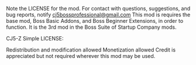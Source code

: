 Note the LICENSE for the mod. For contact with questions, suggestions, and bug reports, notify cj5bossprofessional@gmail.com This mod is requires the base mod, Boss Basic Addons, and Boss Beginner Extensions, in order to function. It is the 3rd mod in the Boss Suite of Startup Company mods.

CJ5-Z Simple LICENSE:

Redistribution and modification allowed
Monetization allowed 
Credit is appreciated but not required wherever this mod may be used.
